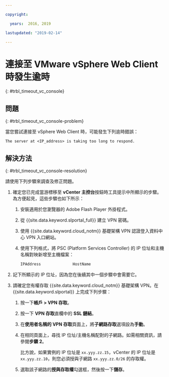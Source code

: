 ```yaml
---

copyright:

  years:  2016, 2019

lastupdated: "2019-02-14"

---
```


# 連接至 VMware vSphere Web Client 時發生逾時
{: #trbl_timeout_vc_console}

## 問題
{: #trbl_timeout_vc_console-problem}

當您嘗試連接至 vSphere Web Client 時，可能發生下列逾時錯誤：

`The server at <IP_address> is taking too long to respond.`

## 解決方法
{: #trbl_timeout_vc_console-resolution}

請使用下列步驟來調查及修正問題。

1. 確定您已完成當游標移至 **vCenter 主控台**按鈕時工具提示中所顯示的步驟。為方便起見，這些步驟也如下所示：   
   1. 安裝適用於您瀏覽器的 Adobe Flash Player 外掛程式。   
   2. 從 {{site.data.keyword.slportal_full}} 建立 VPN 密碼。    
   3. 使用 {{site.data.keyword.cloud_notm}} 基礎架構 VPN 認證登入資料中心 VPN 入口網站。    
   4. 使用下列格式，將 PSC (Platform Services Controller) 的 IP 位址和主機名稱對映新增至主機檔案：

      ```javascript
      IPAddress              HostName
      ```

2. 記下所顯示的 IP 位址，因為您在後續其中一個步驟中會需要它。
3. 請確定您有權存取 {{site.data.keyword.cloud_notm}} 基礎架構 VPN。在 {{site.data.keyword.slportal}} 上完成下列步驟：
   1. 按一下**帳戶 > VPN 存取**。
   2. 按一下 **VPN 存取**直欄中的 **SSL 鏈結**。
   3. 在**使用者名稱的 VPN 存取**頁面上，將**子網路存取**選項設為**手動**。
   4. 在相同頁面上，尋找 IP 位址/主機名稱配對的子網路。如需相關資訊，請參閱**步驟 2**。    

      比方說，如果實例的 IP 位址是 `xx.yyy.zz.15`，vCenter 的 IP 位址是 `xx.yyy.zz.10`，則您必須授與子網路 `xx.yyy.zz.0/26` 的存取權。

   5. 選取該子網路的**授與存取權**勾選框，然後按一下**儲存**。

